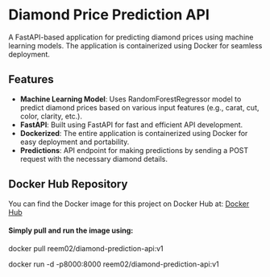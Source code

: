 # Diamond Price Prediction API

A FastAPI-based application for predicting diamond prices using machine learning models. The application is containerized using Docker for seamless deployment.

## Features
- **Machine Learning Model**: Uses RandomForestRegressor model to predict diamond prices based on various input features (e.g., carat, cut, color, clarity, etc.).
- **FastAPI**: Built using FastAPI for fast and efficient API development.
- **Dockerized**: The entire application is containerized using Docker for easy deployment and portability.
- **Predictions**: API endpoint for making predictions by sending a POST request with the necessary diamond details.

## Docker Hub Repository
You can find the Docker image for this project on Docker Hub at:
[Docker Hub](https://hub.docker.com/repository/docker/reem02/diamond-prediction-api/general)

#### Simply pull and run the image using:
docker pull reem02/diamond-prediction-api:v1

docker run -d -p8000:8000 reem02/diamond-prediction-api:v1 

